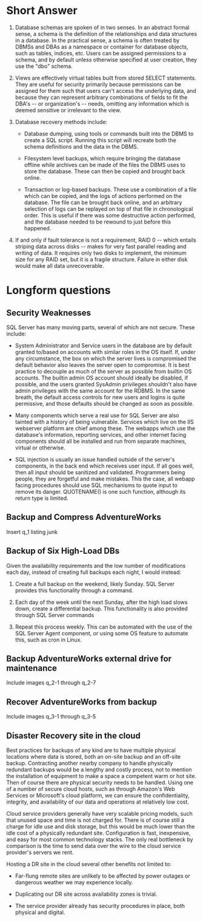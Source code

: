 Short Answer
============

1. Database schemas are spoken of in two senses. In an abstract formal
   sense, a schema is the definition of the relationships and data
structures in a database. In the practical sense, a schema is often
treated by DBMSs and DBAs as a namespace or container for database
objects, such as tables, indices, etc. Users can be assigned permissions
to a schema, and by default unless otherwise specified at user creation,
they use the "dbo" schema.

2. Views are effectively virtual tables built from stored SELECT
   statements. They are useful for security primarily because
permissions can be assigned for them such that users can't access the
underlying data, and because they can represent arbitrary combinations
of fields to fit the DBA's -- or organization's -- needs, omitting any
information which is deemed sensitive or irrelevant to the view.

3. Database recovery methods include:

	- Database dumping, using tools or commands built into the DBMS
	  to create a SQL script. Running this script will recreate both
the schema definitions and the data in the DBMS.

	- Filesystem level backups, which require bringing the database
	  offline while archives can be made of the files the DBMS uses
to store the database. These can then be copied and brought back online.

	- Transaction or log-based backups. These use a combination of a
	  file which can be copied, and the logs of actions performed on
the database. The file can be brought back online, and an arbitrary
selection of logs can be replayed on top of that file in chronological
order. This is useful if there was some destructive action performed,
and the database needed to be rewound to just before this happened.

4. If and only if fault tolerance is not a requirement, RAID 0 -- which
   entails striping data across disks -- makes for very fast parallel
reading and writing of data. It requires only two disks to implement,
the minimum size for any RAID set, but it is a fragile structure.
Failure in either disk would make all data unrecoverable.

Longform questions
==================

Security Weaknesses
-------------------

SQL Server has many moving parts, several of which are not secure. These
include:

- System Administrator and Service users in the database are by default
  granted to/based on accounts with similar roles in the OS itself. If,
under any circumstance, the box on which the server lives is compromised
the default behavior also leaves the server open to compromise. It is
best practice to decouple as much of the server as possible from builtin
OS accounts. The builtin admin OS account should ideally be disabled, if
possible, and the users granted SysAdmin privileges shouldn't also have
admin privileges with the same account for the RDBMS. In the
same breath, the default access controls for new users and logins is
quite permissive, and those defaults should be changed as soon as
possible.

- Many components which serve a real use for SQL Server are also tainted
  with a history of being vulnerable. Services which live on the IIS
webserver platform are chief among these. The webapps which use the
database's information, reporting services, and other internet facing
components should all be installed and run from separate machines,
virtual or otherwise.

- SQL injection is usually an issue handled outside of the server's
  components, in the back end which receives user input. If all goes
well, then all input should be sanitized and validated. Programmers
being people, they are forgetful and make mistakes. This the case, all
webapp facing procedures should use SQL mechanisms to quote input to
remove its danger. QUOTENAME() is one such function, although its return
type is limited.

Backup and Compress AdventureWorks
----------------------------------

Insert q_1 listing junk

Backup of Six High-Load DBs
---------------------------

Given the availability requirements and the low number of modifications
each day, instead of creating full backups each night, I would instead:

1. Create a full backup on the weekend, likely Sunday. SQL Server
   provides this functionality through a command.

2. Each day of the week until the next Sunday, after the high load slows
   down, create a differential backup. This functionality is also
provided through SQL Server commands

3. Repeat this process weekly. This can be automated with the use of the
   SQL Server Agent component, or using some OS feature to automate
this, such as cron in Linux.

Backup AdventureWorks external drive for maintenance
----------------------------------------------------

Include images q\_2-1 through q\_2-7

Recover AdventureWorks from backup
----------------------------------

Include images q\_3-1 through q\_3-5

Disaster Recovery site in the cloud
-----------------------------------

Best practices for backups of any kind are to have multiple physical
locations where data is stored, both an on-site backup and an off-site
backup. Contracting another nearby company to handle physically
redundant backups would be a lengthy and costly process, not to mention
the installation of equipment to make a space a competent warm or hot
site. Then of course there are physical security needs to be handled.
Using one of a number of secure cloud hosts, such as through Amazon's
Web Services or Microsoft's cloud platform, we can ensure the
confidentiality, integrity, and availability of our data and operations
at relatively low cost.

Cloud service providers generally have very scalable pricing models,
such that unused space and time is not charged for. There is of course
still a charge for idle use and disk storage, but this would be much
lower than the idle cost of a physically redundant site. Configuration
is fast, inexpensive, and easy for most common technology stacks. The
only real bottleneck by comparison is the time to send data over the
wire to the cloud service provider's servers we rent.

Hosting a DR site in the cloud several other benefits not limited to:

- Far-flung remote sites are unlikely to be affected by power outages or
  dangerous weather we may experience locally.

- Duplicating our DR site across availability zones is trivial.

- The service provider already has security procedures in place, both
  physical and digital.
